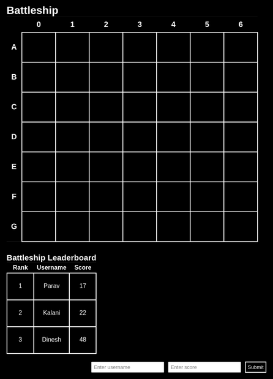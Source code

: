 <html lang="en-US">
<head>
	<meta charset="UTF-8">
	<link rel="stylesheet" href="main.css">
    <h1>Battleship</h1>
</head>
<body>
	<div id="board">
		<div id="messageArea"></div>
		<table>
			<tr>
				<th class="numbers"></th>
				<th class="numbers">0</th>
				<th class="numbers">1</th>
				<th class="numbers">2</th>
				<th class="numbers">3</th>
				<th class="numbers">4</th>
				<th class="numbers">5</th>
				<th class="numbers">6</th>
			</tr>
			<tr>
				<th class="letters">A</th>
				<td><div id="00"></div></td>
				<td><div id="01"></div></td>
				<td><div id="02"></div></td>
				<td><div id="03"></div></td>
				<td><div id="04"></div></td>
				<td><div id="05"></div></td>
				<td><div id="06"></div></td>
			</tr>
				<tr>
				<th class="letters">B</th>
				<td><div id="10"></div></td>
				<td><div id="11"></div></td>
				<td><div id="12"></div></td>
				<td><div id="13"></div></td>
				<td><div id="14"></div></td>
				<td><div id="15"></div></td>
				<td><div id="16"></div></td>
			<tr>
				<th class="letters">C</th>
				<td><div id="20"></div></td>
				<td><div id="21"></div></td>
				<td><div id="22"></div></td>
				<td><div id="23"></div></td>
				<td><div id="24"></div></td>
				<td><div id="25"></div></td>
				<td><div id="26"></div></td>
			</tr>
				</tr>
				<tr>
				<th class="letters">D</th>
				<td><div id="30"></div></td>
				<td><div id="31"></div></td>
				<td><div id="32"></div></td>
				<td><div id="33"></div></td>
				<td><div id="34"></div></td>
				<td><div id="35"></div></td>
				<td><div id="36"></div></td>
			</tr>
			<tr>
				<th class="letters">E</th>
				<td><div id="40"></div></td>
				<td><div id="41"></div></td>
				<td><div id="42"></div></td>
				<td><div id="43"></div></td>
				<td><div id="44"></div></td>
				<td><div id="45"></div></td>
				<td><div id="46"></div></td>
			</tr>
			<tr>
				<th class="letters">F</th>
				<td><div id="50"></div></td>
				<td><div id="51"></div></td>
				<td><div id="52"></div></td>
				<td><div id="53"></div></td>
				<td><div id="54"></div></td>
				<td><div id="55"></div></td>
				<td><div id="56"></div></td>
			</tr>
			<tr>
				<th class="letters">G</th>
				<td><div id="60"></div></td>
				<td><div id="61"></div></td>
				<td><div id="62"></div></td>
				<td><div id="63"></div></td>
				<td><div id="64"></div></td>
				<td><div id="65"></div></td>
				<td><div id="66"></div></td>
			</tr>
		</table>
	</div>
</body>
</html>


<style>
@import url('https://fonts.googleapis.com/css?family=Chakra+Petch');
html, body{
  height: 100%;
  min-height: 100%;
  margin: 0;
	background: black;
	font-family: 'Chakra Petch', sans-serif;
	color: #ffffff;
	padding: 15px;
	overflow-x: hidden;
	max-width: 100%;
}
* {
	padding: 0;
	margin: 0;
	box-sizing: border-box;
}
.board {
	position: relative;
	width: 100%;
	min-width: 550px;
}
.messageArea {
	width: 100%;
	text-align: center;
	margin-top: 5px;
	color: #f4f8ff;
	font-size: 50px;
}
table {
	border-spacing: 3px;
	margin: 0 auto;
}
td {
	position: relative;
	width: 70px;
	height: 70px;
	border: 2px solid #ffffff;
	border-radius: 15px;
	text-align: center;
}
td:hover {
	background: #58595b;
}
td div {
 	width: 70px;
	height: 70px;
 }
.numbers, .letters {
	text-align: center;
	font-size: 20px;
	color: #ffffff;
	height: 40px;
	width: 40px;
	border: none;
}
.hit {
  position: absolute;
  bottom: 5px;
  left: 5px;
  width: 60px;
  height: 30px;
  background: #964B00;
  border-radius: 5px 5px 50px 35px;
}
.hit::after {
  content: '';
  position: absolute;
  top: 8px;
  left: 8px;
  width: 10px;
  height: 10px;
  background: #cf8236; 
  border-radius: 50%;
  box-shadow: 15px 0 #cf8236,
              30px 0 #cf8236;
}
.hit::before {
  content: '';
  position: absolute;
  bottom: 30px;
  left: 10px;
  width: 16px;
  height: 30px;
  background: #c9bcaf;
  box-shadow: 15px 4px 0 -4px #c9bcaf;  
}
.miss {
  width: 60px;
  height: 10px;
  position: absolute;
  top: 30px;
  left: 5px;
  border-radius: 5px;
  background: #ffffff;
  transform-origin: center center;
  transform: rotate(45deg);
}
.miss::after {
  content: '';
  width: 60px;
  height: 10px;
  top: 0px;
  left: 0px;
  position: absolute;  
  border-radius: 5px;
  background: #ffffff;
  transform: rotate(270deg);
}
</style>


<script>
var model = {
	boardSize: 7,
	numShips: 3,
	shipLength: 3,
	shipsSunk: 0,

	ships:[
		{ locations: [0, 0, 0], hits: ["", "", ""] },
		{ locations: [0, 0, 0], hits: ["", "", ""] },
		{ locations: [0, 0, 0], hits: ["", "", ""] }
	],

	fire: function(guess) {
		for (var i = 0; i < this.numShips; i++) {
			var ship = this.ships[i];
			var index = ship.locations.indexOf(guess); 
		  if (ship.hits[index] === "hit") {
				view.displayMessage("You hit this ship before.");
				return true;
			} else if (index >= 0) {
					ship.hits[index] = "hit";
					view.displayHit(guess);
					view.displayMessage("It's a hit!");
					if (this.isSunk(ship)) {
						view.displayMessage("You sunk my battleship!");
						this.shipsSunk++;
					}
					return true;
				}
		}
		view.displayMiss(guess);
		view.displayMessage("It's a miss!");
		return false;
	},

	isSunk: function(ship) {
		for (i = 0; i < this.shipLength; i++) {
			if (ship.hits[i] !== "hit") {
				return false;
			}
		}
		return true;
	},

	generateShipLocations: function() {
		var locations;
		for (var i = 0; i < this.numShips; i++) {
			do {
				locations = this.generateShip();
			} while (this.collision(locations));
				this.ships[i].locations = locations;
		}
				console.log("Tablica okrętów: ");
		console.log(this.ships);
	},

	generateShip: function() {
		var direction = Math.floor(Math.random() * 2);
		var row, col;

		if (direction === 1) { 
			row = Math.floor(Math.random() * this.boardSize);
			col = Math.floor(Math.random() * (this.boardSize - this.shipLength));
		} else { 
			row = Math.floor(Math.random() * (this.boardSize - this.shipLength));
			col = Math.floor(Math.random() * this.boardSize);
		}

		var newShipLocations = [];
		for (var i = 0; i < this.shipLength; i++) {
			if (direction === 1) {
				newShipLocations.push(row + "" + (col + i));
			} else {
				newShipLocations.push((row + i) + "" + col);
			}
		}
		return newShipLocations;
	},

	collision: function(locations) {
		for (var i = 0; i < this.numShips; i++) {
			var ship = this.ships[i];
			for (var j = 0; j < locations.length; j++) {
				if (ship.locations.indexOf(locations[j]) >= 0) {
					return true;
				}
			}
		}
		return false;
	}

};

var view = {
	displayMessage: function(msg) {
		var messageArea = document.getElementById("messageArea");
		messageArea.innerHTML = msg;
	},

	displayHit: function(location) {
		var cell = document.getElementById(location);
		cell.setAttribute("class","hit");

	},

	displayMiss: function(location) {
		var cell = document.getElementById(location);
		cell.setAttribute("class","miss");
	}
};

var controller = {
	guesses: 0,
	processGuess: function(location) {
		if (location) {
			this.guesses++;
			var hit = model.fire(location);
			if (hit && model.shipsSunk === model.numShips) {
				view.displayMessage("You sunk all of my battleships in " + this.guesses + " tries.");
var end = document.getElementById("guessInput").disabled = true;
			}
		}
	}
}

window.onload = init;

function init() {

	var guessClick = document.getElementsByTagName("td");
		for (var i = 0; i < guessClick.length; i++) {
			guessClick[i].onclick = answer;
		}

	model.generateShipLocations();
	view.displayMessage("Welcome to Battleship! There are 3 ships randomly placed, the goal is to sink them all in the least amount of guesses.");
}

function answer(eventObj) {
	var shot = eventObj.target;
	var location = shot.id;
	controller.processGuess(location);
}
</script>
<html>
  <head>
    <title>Leaderboard</title>
    <style>
      #score-form {
        display: flex;
        justify-content: center;
        align-items: center;
        margin-top: 20px;
      }
      #username-input, #score-input {
        padding: 5px;
        margin-right: 10px;
      }
      #submit-button {
        padding: 5px;
        background-color: #000000;
        color: white;
        border-style: solid;
		border-color: white;
		border-size: 1px;
        cursor: pointer;
      }
      #message {
        margin-top: 10px;
        text-align: center;
      }
    </style>
  </head>
  <body>
    <h2>Battleship Leaderboard</h2>
    <table>
      <tr>
        <th>Rank</th>
        <th>Username</th>
        <th>Score</th>
      </tr>
      <tr>
        <td>1</td>
        <td>Parav</td>
        <td>17</td>
      </tr>
      <tr>
        <td>2</td>
        <td>Kalani</td>
        <td>22</td>
      </tr>
      <tr>
        <td>3</td>
        <td>Dinesh</td>
        <td>48</td>
      </tr>
    </table>
    <div id="score-form">
      <input type="text" id="username-input" placeholder="Enter username">
      <input type="number" id="score-input" placeholder="Enter score">
      <button id="submit-button">Submit</button>
    </div>
    <div id="message"></div>
    <script>
      const submitButton = document.getElementById('submit-button');
      submitButton.addEventListener('click', () => {
        const usernameInput = document.getElementById('username-input');
        const scoreInput = document.getElementById('score-input');
        const message = document.getElementById('message');
        if (usernameInput.value && scoreInput.value) {
          message.textContent = `Score submitted for ${usernameInput.value}`;
          usernameInput.value = '';
          scoreInput.value = '';
        } else {
          message.textContent = 'Please enter both username and score';
        }
      });
    </script>
  </body>
</html>
